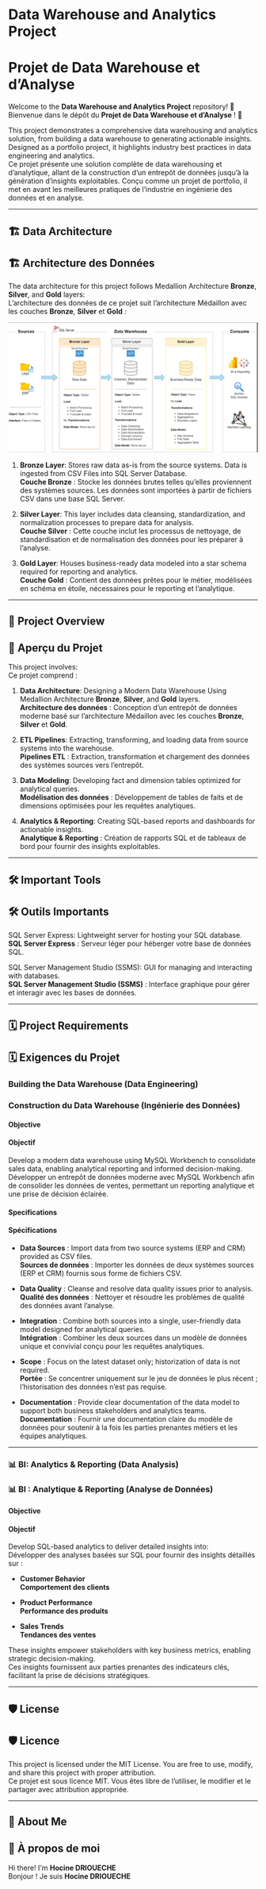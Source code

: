 # Data Warehouse and Analytics Project  
# Projet de Data Warehouse et d’Analyse  

Welcome to the **Data Warehouse and Analytics Project** repository! 🚀  
Bienvenue dans le dépôt du **Projet de Data Warehouse et d’Analyse** ! 🚀  

This project demonstrates a comprehensive data warehousing and analytics solution, from building a data warehouse to generating actionable insights. Designed as a portfolio project, it highlights industry best practices in data engineering and analytics.  
Ce projet présente une solution complète de data warehousing et d’analytique, allant de la construction d’un entrepôt de données jusqu’à la génération d’insights exploitables. Conçu comme un projet de portfolio, il met en avant les meilleures pratiques de l’industrie en ingénierie des données et en analyse.  

---

## 🏗️ Data Architecture  
## 🏗️ Architecture des Données  

The data architecture for this project follows Medallion Architecture **Bronze**, **Silver**, and **Gold** layers:  
L’architecture des données de ce projet suit l’architecture Médaillon avec les couches **Bronze**, **Silver** et **Gold** :  

![Data Architecture](docs/data_architecture.png)  

1. **Bronze Layer**: Stores raw data as-is from the source systems. Data is ingested from CSV Files into SQL Server Database.  
   **Couche Bronze** : Stocke les données brutes telles qu’elles proviennent des systèmes sources. Les données sont importées à partir de fichiers CSV dans une base SQL Server.  

2. **Silver Layer**: This layer includes data cleansing, standardization, and normalization processes to prepare data for analysis.  
   **Couche Silver** : Cette couche inclut les processus de nettoyage, de standardisation et de normalisation des données pour les préparer à l’analyse.  

3. **Gold Layer**: Houses business-ready data modeled into a star schema required for reporting and analytics.  
   **Couche Gold** : Contient des données prêtes pour le métier, modélisées en schéma en étoile, nécessaires pour le reporting et l’analytique.  

---

## 📖 Project Overview  
## 📖 Aperçu du Projet  

This project involves:  
Ce projet comprend :  

1. **Data Architecture**: Designing a Modern Data Warehouse Using Medallion Architecture **Bronze**, **Silver**, and **Gold** layers.  
   **Architecture des données** : Conception d’un entrepôt de données moderne basé sur l’architecture Médaillon avec les couches **Bronze**, **Silver** et **Gold**.  

2. **ETL Pipelines**: Extracting, transforming, and loading data from source systems into the warehouse.  
   **Pipelines ETL** : Extraction, transformation et chargement des données des systèmes sources vers l’entrepôt.  

3. **Data Modeling**: Developing fact and dimension tables optimized for analytical queries.  
   **Modélisation des données** : Développement de tables de faits et de dimensions optimisées pour les requêtes analytiques.  

4. **Analytics & Reporting**: Creating SQL-based reports and dashboards for actionable insights.  
   **Analytique & Reporting** : Création de rapports SQL et de tableaux de bord pour fournir des insights exploitables.  

---

## 🛠️ Important Tools  
## 🛠️ Outils Importants  

SQL Server Express: Lightweight server for hosting your SQL database.  
**SQL Server Express** : Serveur léger pour héberger votre base de données SQL.  

SQL Server Management Studio (SSMS): GUI for managing and interacting with databases.  
**SQL Server Management Studio (SSMS)** : Interface graphique pour gérer et interagir avec les bases de données.  

---

## 🗓️ Project Requirements  
## 🗓️ Exigences du Projet  

### Building the Data Warehouse (Data Engineering)  
### Construction du Data Warehouse (Ingénierie des Données)  

#### Objective  
#### Objectif  

Develop a modern data warehouse using MySQL Workbench to consolidate sales data, enabling analytical reporting and informed decision-making.  
Développer un entrepôt de données moderne avec MySQL Workbench afin de consolider les données de ventes, permettant un reporting analytique et une prise de décision éclairée.  

#### Specifications  
#### Spécifications  

- **Data Sources** : Import data from two source systems (ERP and CRM) provided as CSV files.  
  **Sources de données** : Importer les données de deux systèmes sources (ERP et CRM) fournis sous forme de fichiers CSV.  

- **Data Quality** : Cleanse and resolve data quality issues prior to analysis.  
  **Qualité des données** : Nettoyer et résoudre les problèmes de qualité des données avant l’analyse.  

- **Integration** : Combine both sources into a single, user-friendly data model designed for analytical queries.  
  **Intégration** : Combiner les deux sources dans un modèle de données unique et convivial conçu pour les requêtes analytiques.  

- **Scope** : Focus on the latest dataset only; historization of data is not required.  
  **Portée** : Se concentrer uniquement sur le jeu de données le plus récent ; l’historisation des données n’est pas requise.  

- **Documentation** : Provide clear documentation of the data model to support both business stakeholders and analytics teams.  
  **Documentation** : Fournir une documentation claire du modèle de données pour soutenir à la fois les parties prenantes métiers et les équipes analytiques.  

---

### 📊 BI: Analytics & Reporting (Data Analysis)  
### 📊 BI : Analytique & Reporting (Analyse de Données)  

#### Objective  
#### Objectif  

Develop SQL-based analytics to deliver detailed insights into:  
Développer des analyses basées sur SQL pour fournir des insights détaillés sur :  

- **Customer Behavior**  
  **Comportement des clients**  

- **Product Performance**  
  **Performance des produits**  

- **Sales Trends**  
  **Tendances des ventes**  

These insights empower stakeholders with key business metrics, enabling strategic decision-making.  
Ces insights fournissent aux parties prenantes des indicateurs clés, facilitant la prise de décisions stratégiques.  

---

## 🛡️ License  
## 🛡️ Licence  

This project is licensed under the MIT License. You are free to use, modify, and share this project with proper attribution.  
Ce projet est sous licence MIT. Vous êtes libre de l’utiliser, le modifier et le partager avec attribution appropriée.  

---

## 🌟 About Me  
## 🌟 À propos de moi  

Hi there! I'm **Hocine DRIOUECHE**  
Bonjour ! Je suis **Hocine DRIOUECHE**  
